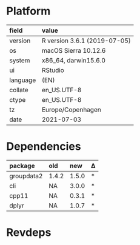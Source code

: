 # Platform

|field    |value                        |
|:--------|:----------------------------|
|version  |R version 3.6.1 (2019-07-05) |
|os       |macOS Sierra 10.12.6         |
|system   |x86_64, darwin15.6.0         |
|ui       |RStudio                      |
|language |(EN)                         |
|collate  |en_US.UTF-8                  |
|ctype    |en_US.UTF-8                  |
|tz       |Europe/Copenhagen            |
|date     |2021-07-03                   |

# Dependencies

|package    |old   |new   |Δ  |
|:----------|:-----|:-----|:--|
|groupdata2 |1.4.2 |1.5.0 |*  |
|cli        |NA    |3.0.0 |*  |
|cpp11      |NA    |0.3.1 |*  |
|dplyr      |NA    |1.0.7 |*  |

# Revdeps

